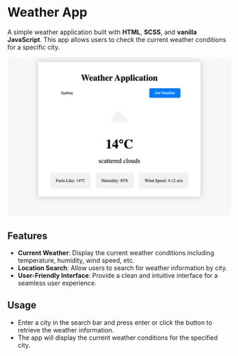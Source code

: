 # Weather App

A simple weather application built with **HTML**, **SCSS**, and **vanilla JavaScript**. This app allows users to check the current weather conditions for a specific city.

![Weather App Screenshot](/image.png)

## Features

- **Current Weather**: Display the current weather conditions including temperature, humidity, wind speed, etc.
- **Location Search**: Allow users to search for weather information by city.
- **User-Friendly Interface**: Provide a clean and intuitive interface for a seamless user experience.

## Usage

- Enter a city in the search bar and press enter or click the button to retrieve the weather information.
- The app will display the current weather conditions for the specified city.

